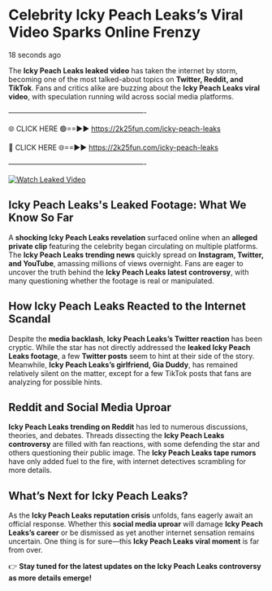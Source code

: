 # Celebrity Icky Peach Leaks’s Viral Video Sparks Online Frenzy

18 seconds ago

The **Icky Peach Leaks leaked video** has taken the internet by storm, becoming one of the most talked-about topics on **Twitter, Reddit, and TikTok**. Fans and critics alike are buzzing about the **Icky Peach Leaks viral video**, with speculation running wild across social media platforms.

———————————————————-

🌐 CLICK HERE 🟢==►► https://2k25fun.com/icky-peach-leaks

🔴 CLICK HERE 🌐==►► https://2k25fun.com/icky-peach-leaks

———————————————————-

[![Watch Leaked Video](https://miro.medium.com/v2/resize:fit:828/format:webp/1*cilzJN44JGOrTw9NJCrNHA.gif "Watch Leaked Video")](https://2k25fun.com/icky-peach-leaks)

## **Icky Peach Leaks's Leaked Footage: What We Know So Far**  
A **shocking Icky Peach Leaks revelation** surfaced online when an **alleged private clip** featuring the celebrity began circulating on multiple platforms. The **Icky Peach Leaks trending news** quickly spread on **Instagram, Twitter, and YouTube**, amassing millions of views overnight. Fans are eager to uncover the truth behind the **Icky Peach Leaks latest controversy**, with many questioning whether the footage is real or manipulated.  

## **How Icky Peach Leaks Reacted to the Internet Scandal**  
Despite the **media backlash**, **Icky Peach Leaks’s Twitter reaction** has been cryptic. While the star has not directly addressed the **leaked Icky Peach Leaks footage**, a few **Twitter posts** seem to hint at their side of the story. Meanwhile, **Icky Peach Leaks’s girlfriend, Gia Duddy**, has remained relatively silent on the matter, except for a few TikTok posts that fans are analyzing for possible hints.  

## **Reddit and Social Media Uproar**  
**Icky Peach Leaks trending on Reddit** has led to numerous discussions, theories, and debates. Threads dissecting the **Icky Peach Leaks controversy** are filled with fan reactions, with some defending the star and others questioning their public image. The **Icky Peach Leaks tape rumors** have only added fuel to the fire, with internet detectives scrambling for more details.  

## **What’s Next for Icky Peach Leaks?**  
As the **Icky Peach Leaks reputation crisis** unfolds, fans eagerly await an official response. Whether this **social media uproar** will damage **Icky Peach Leaks’s career** or be dismissed as yet another internet sensation remains uncertain. One thing is for sure—this **Icky Peach Leaks viral moment** is far from over.  

👉 **Stay tuned for the latest updates on the Icky Peach Leaks controversy as more details emerge!**  